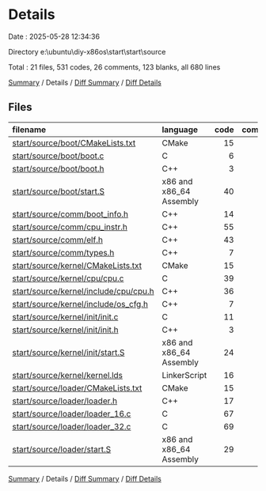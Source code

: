 # Details

Date : 2025-05-28 12:34:36

Directory e:\\ubuntu\\diy-x86os\\start\\start\\source

Total : 21 files,  531 codes, 26 comments, 123 blanks, all 680 lines

[Summary](results.md) / Details / [Diff Summary](diff.md) / [Diff Details](diff-details.md)

## Files
| filename | language | code | comment | blank | total |
| :--- | :--- | ---: | ---: | ---: | ---: |
| [start/source/boot/CMakeLists.txt](/start/source/boot/CMakeLists.txt) | CMake | 15 | 0 | 4 | 19 |
| [start/source/boot/boot.c](/start/source/boot/boot.c) | C | 6 | 14 | 4 | 24 |
| [start/source/boot/boot.h](/start/source/boot/boot.h) | C++ | 3 | 10 | 2 | 15 |
| [start/source/boot/start.S](/start/source/boot/start.S) | x86 and x86_64 Assembly | 40 | 0 | 6 | 46 |
| [start/source/comm/boot\_info.h](/start/source/comm/boot_info.h) | C++ | 14 | 0 | 7 | 21 |
| [start/source/comm/cpu\_instr.h](/start/source/comm/cpu_instr.h) | C++ | 55 | 0 | 7 | 62 |
| [start/source/comm/elf.h](/start/source/comm/elf.h) | C++ | 43 | 2 | 13 | 58 |
| [start/source/comm/types.h](/start/source/comm/types.h) | C++ | 7 | 0 | 2 | 9 |
| [start/source/kernel/CMakeLists.txt](/start/source/kernel/CMakeLists.txt) | CMake | 15 | 0 | 3 | 18 |
| [start/source/kernel/cpu/cpu.c](/start/source/kernel/cpu/cpu.c) | C | 39 | 0 | 6 | 45 |
| [start/source/kernel/include/cpu/cpu.h](/start/source/kernel/include/cpu/cpu.h) | C++ | 36 | 0 | 10 | 46 |
| [start/source/kernel/include/os\_cfg.h](/start/source/kernel/include/os_cfg.h) | C++ | 7 | 0 | 3 | 10 |
| [start/source/kernel/init/init.c](/start/source/kernel/init/init.c) | C | 11 | 0 | 4 | 15 |
| [start/source/kernel/init/init.h](/start/source/kernel/init/init.h) | C++ | 3 | 0 | 5 | 8 |
| [start/source/kernel/init/start.S](/start/source/kernel/init/start.S) | x86 and x86_64 Assembly | 24 | 0 | 8 | 32 |
| [start/source/kernel/kernel.lds](/start/source/kernel/kernel.lds) | LinkerScript | 16 | 0 | 3 | 19 |
| [start/source/loader/CMakeLists.txt](/start/source/loader/CMakeLists.txt) | CMake | 15 | 0 | 3 | 18 |
| [start/source/loader/loader.h](/start/source/loader/loader.h) | C++ | 17 | 0 | 8 | 25 |
| [start/source/loader/loader\_16.c](/start/source/loader/loader_16.c) | C | 67 | 0 | 13 | 80 |
| [start/source/loader/loader\_32.c](/start/source/loader/loader_32.c) | C | 69 | 0 | 6 | 75 |
| [start/source/loader/start.S](/start/source/loader/start.S) | x86 and x86_64 Assembly | 29 | 0 | 6 | 35 |

[Summary](results.md) / Details / [Diff Summary](diff.md) / [Diff Details](diff-details.md)